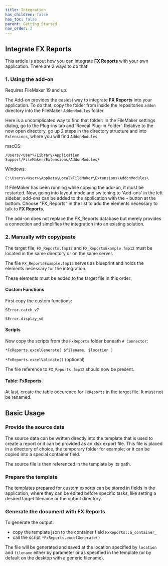 ```yaml
---
title: Integration
has_children: false
has_toc: false
parent: Getting Started
nav_order: 3
---
```


## Integrate FX Reports

This article is about how you can integrate **FX Reports** with your own application. There are 2 ways to do that.

### 1. Using the add-on

Requires FileMaker 19 and up.

The Add-on provides the easiest way to integrate **FX Reports** into your application. To do that, copy the folder from inside the repositories `addon` directory into the FileMaker `AddonModules` folder.

Here is a uncomplicated way to find that folder: In the FileMaker settings dialog, go to the Plug-ins tab and 'Reveal Plug-in Folder'. Relative to the now open directory, go up 2 steps in the directory structure and into `Extensions`, where you will find `AddonModules`.

macOS:

`/Users/<User>/Library/Application Support/FileMaker/Extensions/AddonModules/`

Windows:

`C:\Users\<User>\AppData\Local\FileMaker\Extensions\AddonModules\`

If FileMaker has been running while copying the add-on, it must be restarted. Now, going into layout mode and switching to 'Add-ons' in the left sidebar, add-ons can be added to the application with the `+` button at the bottom. Choose "FX_Reports" in the list to add the elements necessary to talk to **FX Reports**.

The add-on does not replace the FX_Reports database but merely provides a connection and simplifies the integration into an existing solution.

### 2. Manually with copy/paste

The target file, `FX_Reports.fmp12` and `FX_ReportsExample.fmp12` must be located in the same directory or on the same server.

The file `FX_ReportsExample.fmp12` serves as blueprint and holds the elements necessary for the integration.

These elements must be added to the target file in this order:

#### Custom Functions

First copy the custom functions:

`SError.catch_v7`

`SError.display_v6`

#### Scripts

Now copy the scripts from the `FxReports` folder beneath `# Connector`:

`*FxReports.excelGenerate( $filename, $location )`

`*FxReports.excelValidate()` (optional)

The file reference to `FX_Reports.fmp12` should now be present.

#### Table: FxReports

At last, create the table occurence for `FxReports` in the target file. It must not be renamed.

## Basic Usage

### Provide the source data

The source data can be written directly into the template that is used to create a report or it can be provided as an xlsx export file. This file is placed in a directory of choice, the temporary folder for example; or it can be copied into a special container field.

The source file is then referenced in the template by its path.

### Prepare the template

The templates prepared for custom exports can be stored in fields in the application, where they can be edited before specific tasks, like setting a desired target filename or the output directory.

### Generate the document with FX Reports

To generate the output:
- copy the template json to the container field `FxReports::a_container_`
- call the script `*FxReports.excelGenerate()`

The file will be generated and saved at the location specified by `location` and `filename` either by parameter or as specified in the template (or by default on the desktop with a generic filename).
